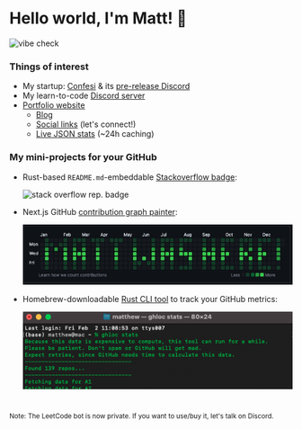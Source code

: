 
# Hello world, I'm Matt! 👋
![vibe check](https://github.com/mattrltrent/random_assets/actions/workflows/unit_tests.yml/badge.svg) 
### Things of interest

- My startup: [Confesi](https://confesi.com) & its [pre-release Discord](https://discord.gg/KRJjBWh4Vn)
- My learn-to-code [Discord server](https://discord.gg/cWHnQFSfMy)
- [Portfolio website](https://matthewtrent.me)
	- [Blog](https://matthewtrent.me/articles)
	- [Social links](https://matthewtrent.me/socials) (let's connect!)
	- [Live JSON stats](https://matthewtrent.me/stats) (~24h caching)

### My mini-projects for your GitHub

- Rust-based `README.md`-embeddable [Stackoverflow badge](https://github.com/mattrltrent/stackoverflow_badge):

	 <img width=280px alt="stack overflow rep. badge" src="https://stackoverflow-badge.herokuapp.com/stackoverflow?username=13029516&period=year"></a>  
- Next.js GitHub [contribution graph painter](https://github.com/mattrltrent/github_painter):

	![](https://raw.githubusercontent.com/mattrltrent/mattrltrent/main/ex_1.JPG)
- Homebrew-downloadable [Rust CLI tool](https://github.com/mattrltrent/ghloc) to track your GitHub metrics:


	![](https://raw.githubusercontent.com/mattrltrent/random_assets/main/ghloc.png)

</br>
<sub>Note: The LeetCode bot is now private. If you want to use/buy it, let's talk on Discord.</sub>
